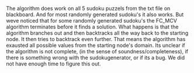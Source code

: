 The algorithm does work on all 5 sudoku puzzels from the txt file on blackboard.
And for most randomly generated sudoku's it also works. But weve noticed
that for some randomly generated  sudoku's the FC_MCV algorithm terminates before it finds a solution.
What happens is that the algorithm branches out and then backtracks all the way back to the starting node.
It then tries to backtrack even further. That means the algorithm has exausted all possible values from the starting node's domain.
Its unclear if the algorithm is not complete, (in the sense of soundness/completeness), if there is something wrong with the sudokugenerator,
or if its a bug. We did not have enough time to figure this out.

